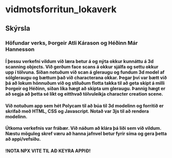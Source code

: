 # vidmotsforritun_lokaverk

## Skýrsla

### Höfundar verks, Þorgeir Atli Kárason og Héðinn Már Hannesson

#### Í þessu verkefni vildum við læra betur á og nýta okkur kunnáttu á 3d scanning objects. Við gerðum face scans á okkur sjálfa og settu okkur upp í tölvuna. Síðan notuðum við scan á gleraugu og fundum 3d model af sólgleraugu og bættum það við characterana okkar. Þegar því var bætt við þá að lokum hönnuðum við og stíluðum flotta takka til að geta skipt á milli Þorgeir og Héðinn, síðan líka hægt að skipta um gleraugu. Þannig hægt er að segja að þetta sé líkt og eitthvað tölvuleikja character creation scene. 

#### Við notuðum app sem hét Polycam til að búa til 3d modelinn og forritið er skrifað með HTML, CSS og Javascript. Notað var 3js til að rendera modelinn.

#### Útkoma verkefnis var frábær. Við náðum að klára þá liði sem við vildum. Næstu möguleg skref væru að hanna jafnvel betur fyrir síma og gera þetta að appi/vefsíðu.

#### !NOTA NPX VITE TIL AÐ KEYRA APPIÐ!
